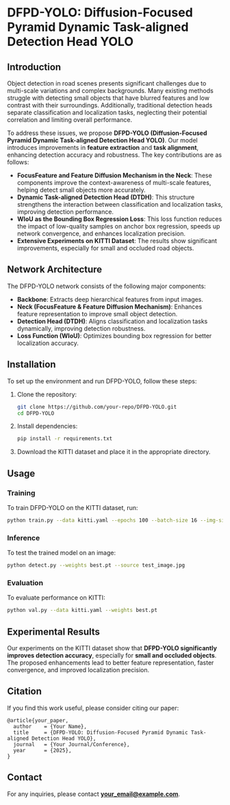 # DFPD-YOLO: Diffusion-Focused Pyramid Dynamic Task-aligned Detection Head YOLO

## Introduction
Object detection in road scenes presents significant challenges due to multi-scale variations and complex backgrounds. Many existing methods struggle with detecting small objects that have blurred features and low contrast with their surroundings. Additionally, traditional detection heads separate classification and localization tasks, neglecting their potential correlation and limiting overall performance.

To address these issues, we propose **DFPD-YOLO (Diffusion-Focused Pyramid Dynamic Task-aligned Detection Head YOLO)**. Our model introduces improvements in **feature extraction** and **task alignment**, enhancing detection accuracy and robustness. The key contributions are as follows:

- **FocusFeature and Feature Diffusion Mechanism in the Neck**: These components improve the context-awareness of multi-scale features, helping detect small objects more accurately.
- **Dynamic Task-aligned Detection Head (DTDH)**: This structure strengthens the interaction between classification and localization tasks, improving detection performance.
- **WIoU as the Bounding Box Regression Loss**: This loss function reduces the impact of low-quality samples on anchor box regression, speeds up network convergence, and enhances localization precision.
- **Extensive Experiments on KITTI Dataset**: The results show significant improvements, especially for small and occluded road objects.

## Network Architecture
The DFPD-YOLO network consists of the following major components:

- **Backbone**: Extracts deep hierarchical features from input images.
- **Neck (FocusFeature & Feature Diffusion Mechanism)**: Enhances feature representation to improve small object detection.
- **Detection Head (DTDH)**: Aligns classification and localization tasks dynamically, improving detection robustness.
- **Loss Function (WIoU)**: Optimizes bounding box regression for better localization accuracy.

## Installation
To set up the environment and run DFPD-YOLO, follow these steps:

1. Clone the repository:
   ```bash
   git clone https://github.com/your-repo/DFPD-YOLO.git
   cd DFPD-YOLO
   ```
2. Install dependencies:
   ```bash
   pip install -r requirements.txt
   ```
3. Download the KITTI dataset and place it in the appropriate directory.

## Usage
### Training
To train DFPD-YOLO on the KITTI dataset, run:
```bash
python train.py --data kitti.yaml --epochs 100 --batch-size 16 --img-size 640
```

### Inference
To test the trained model on an image:
```bash
python detect.py --weights best.pt --source test_image.jpg
```

### Evaluation
To evaluate performance on KITTI:
```bash
python val.py --data kitti.yaml --weights best.pt
```

## Experimental Results
Our experiments on the KITTI dataset show that **DFPD-YOLO significantly improves detection accuracy**, especially for **small and occluded objects**. The proposed enhancements lead to better feature representation, faster convergence, and improved localization precision.

## Citation
If you find this work useful, please consider citing our paper:
```
@article{your_paper,
  author    = {Your Name},
  title     = {DFPD-YOLO: Diffusion-Focused Pyramid Dynamic Task-aligned Detection Head YOLO},
  journal   = {Your Journal/Conference},
  year      = {2025},
}
```

## Contact
For any inquiries, please contact **your_email@example.com**.

